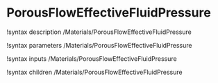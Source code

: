 <!-- MOOSE Documentation Stub: Remove this when content is added. -->

# PorousFlowEffectiveFluidPressure
!syntax description /Materials/PorousFlowEffectiveFluidPressure

!syntax parameters /Materials/PorousFlowEffectiveFluidPressure

!syntax inputs /Materials/PorousFlowEffectiveFluidPressure

!syntax children /Materials/PorousFlowEffectiveFluidPressure
